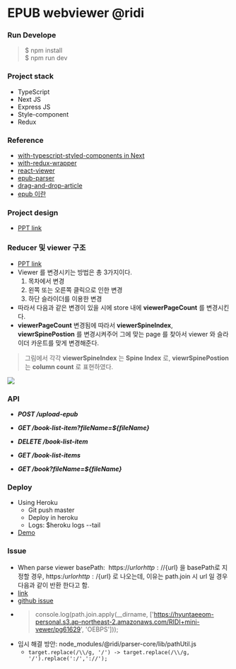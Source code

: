 # EPUB webviewer @ridi 

### Run Develope
> $ npm install  
> $ npm run dev

### Project stack
- TypeScript
- Next JS
- Express JS
- Style-component
- Redux

### Reference
- [with-typescript-styled-components in Next](https://github.com/zeit/next.js/tree/canary/examples/with-typescript-styled-components)
- [with-redux-wrapper](https://github.com/zeit/next.js/tree/canary/examples/with-redux-wrapper)
- [react-viewer](https://github.com/ridi/react-viewer)
- [epub-parser](https://github.com/ridi/content-parser/tree/master/packages/epub-parser)
- [drag-and-drop-article](https://github.com/siffogh/drag-and-drop-article)
- [epub 이란](http://www.tta.or.kr/data/androReport/ttaJnal/136-6.pdf)

### Project design
- [PPT link](https://hyuntaeeom-personal.s3.ap-northeast-2.amazonaws.com/RIDI+mini-vewer/RIDI+%E1%84%8B%E1%85%B5%E1%86%B8%E1%84%89%E1%85%A1%E1%84%8C%E1%85%A1+%E1%84%80%E1%85%AA%E1%84%8C%E1%85%A6.pdf)

### Reducer 및 viewer 구조
- [PPT link](https://hyuntaeeom-personal.s3.ap-northeast-2.amazonaws.com/RIDI+mini-vewer/RIDI+%E1%84%8B%E1%85%B5%E1%86%B8%E1%84%89%E1%85%A1%E1%84%8C%E1%85%A1+%E1%84%80%E1%85%AA%E1%84%8C%E1%85%A6++-+%E1%84%80%E1%85%AE%E1%84%92%E1%85%A7%E1%86%AB+%E1%84%8C%E1%85%AE%E1%86%BC%E1%84%80%E1%85%A1%E1%86%AB+%E1%84%85%E1%85%B5%E1%84%87%E1%85%B2+(Viewer).pdf)
- Viewer 를 변경시키는 방법은 총 3가지이다.
  1. 목차에서 변경
  2. 왼쪽 또는 오른쪽 클릭으로 인한 변경
  3. 하단 슬라이더를 이용한 변경
- 따라서 다음과 같은 변경이 있을 시에 store 내에 **viewerPageCount** 를 변경시킨다.
- **viewerPageCount** 변경됨에 따라서 **viewerSpineIndex**, **viewrSpinePostion** 를 변경시켜주어 그에 맞는 page 를 찾아서 viewer 와 슬라이더 카운트를 맞게 변경해준다.

> 그림에서 각각 **viewerSpineIndex** 는 **Spine Index** 로, **viewrSpinePostion** 는 **column count** 로 표현하였다.

![](https://hyuntaeeom-personal.s3.ap-northeast-2.amazonaws.com/RIDI+mini-vewer/viewer-store-change-diagram.png)


### API
- ***POST /upload-epub***

- ***GET /book-list-item?fileName=${fileName}***

- ***DELETE /book-list-item***

- ***GET /book-list-items***

- ***GET /book?fileName=${fileName}***

### Deploy
- Using Heroku
  - Git push master
  - Deploy in heroku
  - Logs: $heroku logs --tail
- [Demo](https://mini-viewer.herokuapp.com/)

### Issue
- When parse viewer basePath:  https://${url} or http://${url} 을 basePath로 지정할 경우, https:/${url} or http:/${url} 로 나오는데,
이유는 path.join 시 url 일 경우 다음과 같이 반환 한다고 함.
- [link](https://stackoverflow.com/questions/34668012/combine-url-paths-with-path-join)
- [github issue](https://github.com/nodejs/node/issues/18288)
- >  console.log(path.join.apply(__dirname, ['https://hyuntaeeom-personal.s3.ap-northeast-2.amazonaws.com/RIDI+mini-vewer/pg61629', 'OEBPS']));
- 임시 해결 방안: node_modules/@ridi/parser-core/lib/pathUtil.js
  - ```target.replace(/\\/g, '/') -> target.replace(/\\/g, '/').replace(':/','://');```



